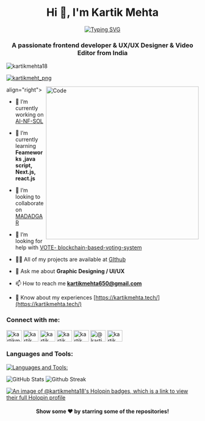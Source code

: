 
<h1 align="center">Hi 👋, I'm Kartik Mehta</h1><div align="center">

[![Typing SVG](https://readme-typing-svg.demolab.com?font=Poppins&size=28&duration=3000&pause=500&color=F7F7F7&random=false&width=535&lines=Welcome+to+my+GitHub+Profile!+%F0%9F%91%8B;Front-End++Developer+And+UX/UX+%F0%9F%92%BB%F0%9F%91%BB;+Designer+From+India+Let's+Connect!+%F0%9F%98%83%F0%9F%9A%80)](https://git.io/typing-svg)
</div>
<h3 align="center">A passionate frontend developer & UX/UX Designer & Video Editor from India</h3>

<p align="left"> <img src="https://komarev.com/ghpvc/?username=kartikmehta18&label=Profile%20views&color=0e75b6&style=flat" alt="kartikmehta18" /> </p>

<!-- <p align="left"> <a href="https://github.com/ryo-ma/github-profile-trophy"><img src="https://github-profile-trophy.vercel.app/?username=kartikmehta18" alt="kartikmehta18" /></a> </p> -->

<p align="left"> <a href="https://twitter.com/Kartikmehta_png" target="blank"><img src="https://img.shields.io/twitter/follow/Kartikmehta_png?logo=twitter&style=for-the-badge" alt="kartikmeht_png" /></a> </p>
<img align="right" alt="Code " src="https://media.giphy.com/media/unxCGmTuBvwo2djRLA/giphy.gif?cid=ecf05e47aqqftr6p18iim2wmg0kzvptcul1sm6az3cdsvehd&ep=v1_gifs_search&rid=giphy.gif&ct=g" width="400"> align="right"> 
<!-- <img src="https://raw.githubusercontent.com/sanjay-kv/sanjay-kv/main/Assets/illustration.png" min-width="300px" max-width="300px" width="350px" align="right">  -->

- 🔭 I’m currently working on [AI-NF-SOL](https://github.com/kartikmehta18/AI-NF-SOL.git)

- 🌱 I’m currently learning **Feameworks ,java script, Next.js, react.js**

- 👯 I’m looking to collaborate on [MADADGAR](https://devfolio.co/projects/madadgar-4bfb)

- 🤝 I’m looking for help with [VOTE- blockchain-based-voting-system](https://devfolio.co/projects/blockchain-based-voting-system-8eda)

- 👨‍💻 All of my projects are available at [GIthub](https://github.com/kartikmehta18/)

- 💬 Ask me about **Graphic Designing / UI/UX**

- 📫 How to reach me **kartikmehta650@gmail.com**

- 📄 Know about my experiences [https://kartikmehta.tech/](https://kartikmehta.tech/)

<!-- [![My Skills](https://skillicons.dev/icons?i=linkedin,twitter,instagram,)](https://skillicons.dev) -->

<h3 align="left">Connect with me:</h3>
<p align="left">
<a href="https://twitter.com/Kartikmehta_png" target="blank"><img align="center" src="https://raw.githubusercontent.com/rahuldkjain/github-profile-readme-generator/master/src/images/icons/Social/twitter.svg" alt="kartikmeht90357" height="30" width="40" /></a>
<a href="https://www.linkedin.com/in/kartik-mehta-6729b0255/" target="blank"><img align="center" src="https://raw.githubusercontent.com/rahuldkjain/github-profile-readme-generator/master/src/images/icons/Social/linked-in-alt.svg" alt="kartik mehta" height="30" width="40" /></a>
<a href="https://fb.com/kartik mehta" target="blank"><img align="center" src="https://raw.githubusercontent.com/rahuldkjain/github-profile-readme-generator/master/src/images/icons/Social/facebook.svg" alt="kartik mehta" height="30" width="40" /></a>
<a href="https://instagram.com/kartik.mehta18" target="blank"><img align="center" src="https://raw.githubusercontent.com/rahuldkjain/github-profile-readme-generator/master/src/images/icons/Social/instagram.svg" alt="kartik.mehta18" height="30" width="40" /></a>
<a href="https://www.youtube.com/c/kartik mehta" target="blank"><img align="center" src="https://raw.githubusercontent.com/rahuldkjain/github-profile-readme-generator/master/src/images/icons/Social/youtube.svg" alt="kartik mehta" height="30" width="40" /></a>
<a href="https://www.hackerrank.com/@kartikmehta650" target="blank"><img align="center" src="https://raw.githubusercontent.com/rahuldkjain/github-profile-readme-generator/master/src/images/icons/Social/hackerrank.svg" alt="@kartikmehta650" height="30" width="40" /></a>
<a href="https://discord.gg/kartik mehta#4138" target="blank"><img align="center" src="https://raw.githubusercontent.com/rahuldkjain/github-profile-readme-generator/master/src/images/icons/Social/discord.svg" alt="kartik mehta#4138" height="30" width="40" /></a>

</p>

<p><h3 align="left">Languages and Tools:</h3></p>

[![Languages and Tools:](https://skillicons.dev/icons?i=js,react,html,css,bootstrap,java,c,cpp,mysql,py,tailwind,figma,git,github,replit,postman,pr,ps,xd,ai,flutter)](https://skillicons.dev)


<!-- <h3 align="left">Support:</h3>
<p><a href="https://www.buymeacoffee.com/kartikmehta18"> <img align="left" src="https://cdn.buymeacoffee.com/buttons/v2/default-yellow.png" height="50" width="210" alt="kartikmehta18" /></a></p><br><br>

<p><img align="left" src="https://github-readme-stats.vercel.app/api?username=kartikmehta18&show_icons=true&theme=dark" alt="kartikmehta18" /></p>

<p>&nbsp;<img align="center" src="https://github-readme-stats.vercel.app/api?username=kartikmehta18&show_icons=true&theme=tokyonight&locale=en" alt="kartikmehta18" /></p>

<p><img align="center" src="https://github-readme-streak-stats.herokuapp.com/?user=kartikmehta18&" alt="kartikmehta18" /></p> -->


<img src="https://github-readme-stats.vercel.app/api?username=kartikmehta18&show_icons=true&theme=tokyonight&hide_border=true&include_all_commits=false&count_private=false" alt="GitHub Stats" title="Github Stats"/>  <img src="https://github-readme-streak-stats.herokuapp.com/?user=kartikmehta18&theme=tokyonight&hide_border=true" alt="Github Streak" title="Github Streak"/> 


<!--badge  -->
[![An image of @kartikmehta18's Holopin badges, which is a link to view their full Holopin profile](https://holopin.me/kartikmehta18)](https://holopin.io/@kartikmehta18)

<div align="center">


#### Show some ❤️ by starring some of the repositories!
</div>




<!--
<h1 align="center">Hi 👋, I'm Kartik Mehta</h1>
<h3 align="center">A passionate frontend developer & UX/UX Designer & Video Editor from India</h3>

<p align="left"> <img src="https://komarev.com/ghpvc/?username=kartikmehta18&label=Profile%20views&color=0e75b6&style=flat" alt="kartikmehta18" /> </p>

<p align="left"> <a href="https://github.com/ryo-ma/github-profile-trophy"><img src="https://github-profile-trophy.vercel.app/?username=kartikmehta18" alt="kartikmehta18" /></a> </p>

<p align="left"> <a href="https://twitter.com/Kartikmehta_png" target="blank"><img src="https://img.shields.io/twitter/follow/Kartikmehta_png?logo=twitter&style=for-the-badge" alt="kartikmeht_png" /></a> </p>

- 🔭 I’m currently working on [AI-NF-SOL](https://github.com/kartikmehta18/AI-NF-SOL.git)

- 🌱 I’m currently learning **Feameworks ,java script, Next.js, react.js**

- 👯 I’m looking to collaborate on [MADADGAR](https://devfolio.co/projects/madadgar-4bfb)

- 🤝 I’m looking for help with [VOTE- blockchain-based-voting-system](https://devfolio.co/projects/blockchain-based-voting-system-8eda)

- 👨‍💻 All of my projects are available at [https://kartikmehta.tech/](https://kartikmehta.tech/)

- 💬 Ask me about **Graphic Designing**

- 📫 How to reach me **kartikmehta650@gmail.com**

- 📄 Know about my experiences [https://kartikmehta.tech/](https://kartikmehta.tech/)

<h3 align="left">Connect with me:</h3>
<p align="left">
<a href="https://twitter.com/Kartikmehta_png" target="blank"><img align="center" src="https://raw.githubusercontent.com/rahuldkjain/github-profile-readme-generator/master/src/images/icons/Social/twitter.svg" alt="kartikmeht90357" height="30" width="40" /></a>
<a href="https://www.linkedin.com/in/kartik-mehta-6729b0255/" target="blank"><img align="center" src="https://raw.githubusercontent.com/rahuldkjain/github-profile-readme-generator/master/src/images/icons/Social/linked-in-alt.svg" alt="kartik mehta" height="30" width="40" /></a>
<a href="https://fb.com/kartik mehta" target="blank"><img align="center" src="https://raw.githubusercontent.com/rahuldkjain/github-profile-readme-generator/master/src/images/icons/Social/facebook.svg" alt="kartik mehta" height="30" width="40" /></a>
<a href="https://instagram.com/kartik.mehta18" target="blank"><img align="center" src="https://raw.githubusercontent.com/rahuldkjain/github-profile-readme-generator/master/src/images/icons/Social/instagram.svg" alt="kartik.mehta18" height="30" width="40" /></a>
<a href="https://www.youtube.com/c/kartik mehta" target="blank"><img align="center" src="https://raw.githubusercontent.com/rahuldkjain/github-profile-readme-generator/master/src/images/icons/Social/youtube.svg" alt="kartik mehta" height="30" width="40" /></a>
<a href="https://www.hackerrank.com/@kartikmehta650" target="blank"><img align="center" src="https://raw.githubusercontent.com/rahuldkjain/github-profile-readme-generator/master/src/images/icons/Social/hackerrank.svg" alt="@kartikmehta650" height="30" width="40" /></a>
<a href="https://discord.gg/kartik mehta#4138" target="blank"><img align="center" src="https://raw.githubusercontent.com/rahuldkjain/github-profile-readme-generator/master/src/images/icons/Social/discord.svg" alt="kartik mehta#4138" height="30" width="40" /></a>
</p>

<h3 align="left">Languages and Tools:</h3>
<p align="left"> <a href="https://www.arduino.cc/" target="_blank" rel="noreferrer"> <img src="https://cdn.worldvectorlogo.com/logos/arduino-1.svg" alt="arduino" width="40" height="40"/> </a> <a href="https://getbootstrap.com" target="_blank" rel="noreferrer"> <img src="https://raw.githubusercontent.com/devicons/devicon/master/icons/bootstrap/bootstrap-plain-wordmark.svg" alt="bootstrap" width="40" height="40"/> </a> <a href="https://www.cprogramming.com/" target="_blank" rel="noreferrer"> <img src="https://raw.githubusercontent.com/devicons/devicon/master/icons/c/c-original.svg" alt="c" width="40" height="40"/> </a> <a href="https://www.w3schools.com/css/" target="_blank" rel="noreferrer"> <img src="https://raw.githubusercontent.com/devicons/devicon/master/icons/css3/css3-original-wordmark.svg" alt="css3" width="40" height="40"/> </a> <a href="https://www.figma.com/" target="_blank" rel="noreferrer"> <img src="https://www.vectorlogo.zone/logos/figma/figma-icon.svg" alt="figma" width="40" height="40"/> </a> <a href="https://flutter.dev" target="_blank" rel="noreferrer"> <img src="https://www.vectorlogo.zone/logos/flutterio/flutterio-icon.svg" alt="flutter" width="40" height="40"/> </a> <a href="https://git-scm.com/" target="_blank" rel="noreferrer"> <img src="https://www.vectorlogo.zone/logos/git-scm/git-scm-icon.svg" alt="git" width="40" height="40"/> </a> <a href="https://www.w3.org/html/" target="_blank" rel="noreferrer"> <img src="https://raw.githubusercontent.com/devicons/devicon/master/icons/html5/html5-original-wordmark.svg" alt="html5" width="40" height="40"/> </a> <a href="https://www.adobe.com/in/products/illustrator.html" target="_blank" rel="noreferrer"> <img src="https://www.vectorlogo.zone/logos/adobe_illustrator/adobe_illustrator-icon.svg" alt="illustrator" width="40" height="40"/> </a> <a href="https://developer.mozilla.org/en-US/docs/Web/JavaScript" target="_blank" rel="noreferrer"> <img src="https://raw.githubusercontent.com/devicons/devicon/master/icons/javascript/javascript-original.svg" alt="javascript" width="40" height="40"/> </a> <a href="https://www.photoshop.com/en" target="_blank" rel="noreferrer"> <img src="https://raw.githubusercontent.com/devicons/devicon/master/icons/photoshop/photoshop-line.svg" alt="photoshop" width="40" height="40"/> </a> <a href="https://postman.com" target="_blank" rel="noreferrer"> <img src="https://www.vectorlogo.zone/logos/getpostman/getpostman-icon.svg" alt="postman" width="40" height="40"/> </a> <a href="https://www.python.org" target="_blank" rel="noreferrer"> <img src="https://raw.githubusercontent.com/devicons/devicon/master/icons/python/python-original.svg" alt="python" width="40" height="40"/> </a> <a href="https://reactjs.org/" target="_blank" rel="noreferrer"> <img src="https://raw.githubusercontent.com/devicons/devicon/master/icons/react/react-original-wordmark.svg" alt="react" width="40" height="40"/> </a> <a href="https://unity.com/" target="_blank" rel="noreferrer"> <img src="https://www.vectorlogo.zone/logos/unity3d/unity3d-icon.svg" alt="unity" width="40" height="40"/> </a> <a href="https://www.adobe.com/products/xd.html" target="_blank" rel="noreferrer"> <img src="https://cdn.worldvectorlogo.com/logos/adobe-xd.svg" alt="xd" width="40" height="40"/> </a> </p>

<h3 align="left">Support:</h3>
<p><a href="https://www.buymeacoffee.com/kartikmehta18"> <img align="left" src="https://cdn.buymeacoffee.com/buttons/v2/default-yellow.png" height="50" width="210" alt="kartikmehta18" /></a></p><br><br>

<p><img align="left" src="https://github-readme-stats.vercel.app/api/top-langs?username=kartikmehta18&show_icons=true&locale=en&layout=compact" alt="kartikmehta18" /></p>

<p>&nbsp;<img align="center" src="https://github-readme-stats.vercel.app/api?username=kartikmehta18&show_icons=true&locale=en" alt="kartikmehta18" /></p>

<p><img align="center" src="https://github-readme-streak-stats.herokuapp.com/?user=kartikmehta18&" alt="kartikmehta18" /></p> -->
